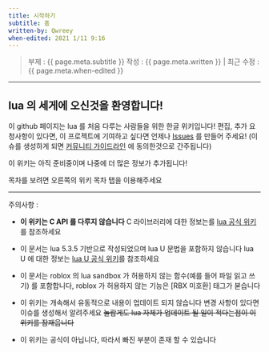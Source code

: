 ```yaml
---
title: 시작하기
subtitle: 홈
written-by: Qwreey
when-edited: 2021 1/11 9:16
---
```


> 부제 : {{ page.meta.subtitle }}
> 작성 : {{ page.meta.written }} | 최근 수정 : {{ page.meta.when-edited }}
---

## lua 의 세게에 오신것을 환영합니다!
이 github 페이지는 lua 를 처음 다루는 사람들을 위한 한글 위키입니다!
편집, 추가 요청사항이 있다면, 이 프로젝트에 기여하고 싶다면 언제나 [Issues](https://github.com/qwreey75/lua_tutorial_for_korean/issues/new "새로운 이슈를 만듭니다") 를 만들어 주세요! (이슈를 생성하게 되면 [커뮤니티 가이드라인](https://github.com/qwreey75/lua_tutorial_for_korean/wiki/Guideline) 에 동의한것으로 간주됩니다)

이 위키는 아직 준비중이며 나중에 더 많은 정보가 추가됩니다!

목차를 보려면 오른쪽의 위키 목차 탭을 이용해주세요

---
주의사항 : 
+ **이 위키는 C API 를 다루지 않습니다**
C 라이브러리에 대한 정보는를 [lua 공식 위키](https://www.lua.org/pil/24.html)를 참조하세요

 + 이 문서는 lua 5.3.5 기반으로 작성되었으며 lua U 문법을 포함하지 않습니다
lua U 에 대한 정보는 [lua U 공식 위키](https://roblox.github.io/luau)를 참조하세요

+ 이 문서는 roblox 의 lua sandbox 가 허용하지 않는 함수(예를 들어 파일 읽고 쓰기) 를 포함합니다, roblox 가 허용하지 않는 기능은 [RBX 미호환] 태그가 붇습니다

+ 이 위키는 개속해서 유동적으로 내용이 업데이트 되지 않습니다
변경 사항이 있다면 이슈를 생성해서 알려주세요 ~~놀랍게도 lua 자체가 업데이트 될 일이 적다는점이 이 위키를 잠재웁니다~~

+ 이 위키는 공식이 아닙니다, 따라서 빠진 부분이 존재 할 수 있습니다